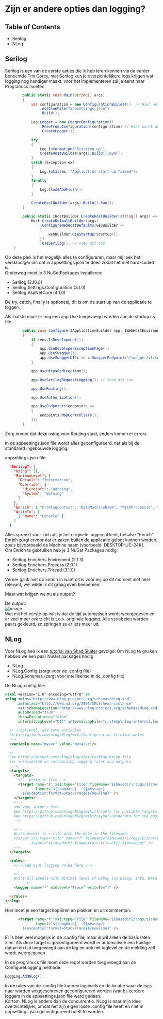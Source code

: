 # Zijn er andere opties dan logging?

## Table of Contents
- Serilog  
- NLog  

## Serilog  
Serilog is een van de eerste opties die ik heb leren kennen via de eerder benoemde Tim Corey, met Serilog kun je overzichtelijkere logs krijgen wat logging nog handiger maakt. voor het implementeren zul je eerst naar Program.cs moeten:  
```csharp
        public static void Main(string[] args)
        {
            var configuration = new ConfigurationBuilder()  // Hier wordt de appsettings.json aangeroepen
                .AddJsonFile("appsettings.json")
                .Build();

            Log.Logger = new LoggerConfiguration()
                .ReadFrom.Configuration(configuration) // Hier wordt de appsettings.json Serilog configuratie geïmplementeerd
                .CreateLogger();

            try
            {
                Log.Information("Starting up");
                CreateHostBuilder(args).Build().Run();
            }
            catch (Exception ex)
            {
                Log.Fatal(ex, "Application start-up failed");
            }
            finally
            {
                Log.CloseAndFlush();
            }

            CreateHostBuilder(args).Build().Run();
        }

        public static IHostBuilder CreateHostBuilder(string[] args) =>
            Host.CreateDefaultBuilder(args)
                .ConfigureWebHostDefaults(webBuilder =>
                {
                    webBuilder.UseStartup<Startup>();
                })
                .UseSerilog(); // voeg dit toe
    }
```  
Op deze plek is het mogelijk alles te configureren, maar mij leek het verstandiger om dat in appsettings.json te doen zodat het niet hard-coded is.  
Onderweg moet je 3 NuGetPackages installeren:
- Serilog (2.10.0)
- Serilog.Settings.Configuration (3.1.0)  
- Serilog.AspNetCore (4.1.0)  

De try, catch, finally is optioneel, dit is om de start up van de applicatie te loggen.  

Als laatste moet er nog een app.Use toegevoegd worden aan de startup.cs file:  
```csharp
        public void Configure(IApplicationBuilder app, IWebHostEnvironment env)
        {
            if (env.IsDevelopment())
            {
                app.UseDeveloperExceptionPage();
                app.UseSwagger();
                app.UseSwaggerUI(c => c.SwaggerEndpoint("/swagger/v1/swagger.json", "LoggingDemoAPI v1"));
            }

            app.UseHttpsRedirection();

            app.UseSerilogRequestLogging(); // Voeg dit toe

            app.UseRouting();

            app.UseAuthorization();

            app.UseEndpoints(endpoints =>
            {
                endpoints.MapControllers();
            });
        }
```  
Zorg ervoor dat deze using voor Routing staat, anders komen er errors.  

In de appsettings.json file wordt alles geconfigureerd, net als bij de standaard ingebouwde logging.

appsettings.json file:  
```json
  "Serilog": {
    "Using": [],
    "MinimumLevel": {
      "Default": "Information",
      "Override": {
        "Microsoft": "Warning",
        "System": "Warning"
      }
    },
    "Enrich": [ "FromlogContext", "WithMachineName", "WithProcessId", "WithThreadId" ],
    "WriteTo": [
      { "Name": "Console" }
    ]
  }
```  
Alles spreekt voor zich als je het originele loggen al kent, behalve "Enrich". Enrich zorgt ervoor dat er zaken buiten de applicatie gelogt kunnen worden, zoals bijvoorbeeld de Machine naam (voorbeeld: DESKTOP-UC-24K).   
Om Enrich te gebruiken heb je 3 NuGet Packages nodig:  
- Serilog.Enrichers.Envirement (2.1.3)
- Serilog.Enrichers.Process (2.0.1)
- Serilog.Enrichers.Thread (3.1.0)  

Verder ga ik niet op Enrich in want dit is voor mij op dit moment niet heel relevant, wel wilde ik dit graag even benoemen.

Maar wat krijgen we nu als output?

De output:  
![image](https://user-images.githubusercontent.com/58031089/120633308-49488900-c46a-11eb-955e-8d471c40e3c0.png)  
Wat mij het eerste op valt is dat de tijd automatisch wordt weergegeven en er veel meer overzicht is t.o.v. originele logging. Alle variabelen worden paars gekleurd, zo springen ze er iets meer uit.  

## NLog  
Voor NLog heb ik een [tutorial van Shad Sluiter](https://www.youtube.com/watch?v=PnlxRmHg0lU&t=155s) gevolgd. Om NLog te gruiken hebben we een paar NuGet packages nodig:  
- NLog 
- NLog.Config (zorgt voor de .config file)
- NLog.Schemas (zorgt voor intellisense in de .config file)  
  
De NLog.config file:
```html
<?xml version="1.0" encoding="utf-8" ?>
<nlog xmlns="http://www.nlog-project.org/schemas/NLog.xsd"
      xmlns:xsi="http://www.w3.org/2001/XMLSchema-instance"
      xsi:schemaLocation="http://www.nlog-project.org/schemas/NLog.xsd NLog.xsd"
      autoReload="true"
      throwExceptions="false"
      internalLogLevel="Off" internalLogFile="c:\temp\nlog-internal.log">

  <!-- optional, add some variables
  https://github.com/nlog/NLog/wiki/Configuration-file#variables
  -->
  <variable name="myvar" value="myvalue"/>

  <!--
  See https://github.com/nlog/nlog/wiki/Configuration-file
  for information on customizing logging rules and outputs.
   -->
  <targets>
    <targets>
      <!-- write to file -->
      <target name="f" xsi:type="File" fileName="${basedir}/logs/${shortdate}.log"
              layout="${longdate} - ${message} -   
        ${exception:format=StackTrace}${newline}" />
    </targets>
    <!--
    add your targets here
    See https://github.com/nlog/NLog/wiki/Targets for possible targets.
    See https://github.com/nlog/NLog/wiki/Layout-Renderers for the possible layout renderers.
    -->

    <!--
    Write events to a file with the date in the filename.
    <target xsi:type="File" name="f" fileName="${basedir}/logs/${shortdate}.log"
            layout="${longdate} ${uppercase:${level}} ${message}" />
    -->
  </targets>

  <rules>
    <!-- add your logging rules here -->

    <!--
    Write all events with minimal level of Debug (So Debug, Info, Warn, Error and Fatal, but not Trace)  to "f"
        -->
    <logger name="*" minlevel="Trace" writeTo="f" />

  </rules>
</nlog>
```  
Hier moet je een target kopiëren en plakken en uit commenten:  
```html
      <target name="f" xsi:type="File" fileName="${basedir}/logs/${shortdate}.log"
              layout="${longdate} - ${message} -   
        ${exception:format=StackTrace}${newline}" />
```
Er is heel veel mogelijk in de .config file, maar ik wil alleen de basis laten zien. Als deze target is geconfigureerd wordt er automatisch een huidige datum en tijd toegevoegd aan de log en ook het loglevel en de melding zelf wordt weergegeven.

In de program.cs file moet deze regel worden toegevoegd aan de ConfigureLogging methode:
```csharp
Logging.AddNLog();
```

In de rules van de .config file kunnen loglevels en de locatie waar de logs naar worden weggeschreven geconfigureerd worden (wat bij eerdere loggers in de appsettings.json file werd gedaan.  
Kortom, NLog is anders dan de concurrentie. NLog is naar mijn idee overzichtelijker, omdat het zijn eigen losse .config file heeft en niet in appsettings.json geconfigureerd hoeft te worden.

